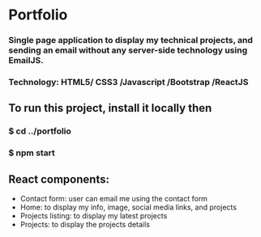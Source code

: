 # Portfolio
### Single page application to display my technical projects, and sending an email without any server-side technology using EmailJS.
### Technology: HTML5/ CSS3 /Javascript /Bootstrap /ReactJS
## To run this project, install it locally then
### $ cd ../portfolio
### $ npm start
## React components:
- Contact form: user can email me using the contact form
- Home: to display my info, image, social media links, and projects
- Projects listing: to display my latest projects
- Projects: to display the projects details
